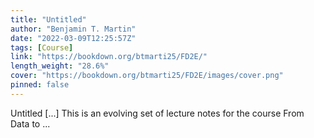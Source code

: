 ```yaml
---
title: "Untitled"
author: "Benjamin T. Martin"
date: "2022-03-09T12:25:57Z"
tags: [Course]
link: "https://bookdown.org/btmarti25/FD2E/"
length_weight: "28.6%"
cover: "https://bookdown.org/btmarti25/FD2E/images/cover.png"
pinned: false
---
```


Untitled [...] This is an evolving set of lecture notes for the course From Data to ...
